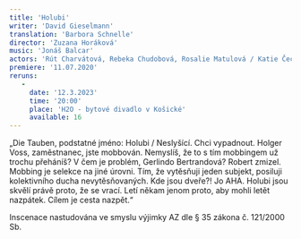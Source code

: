 ```yaml
---
title: 'Holubi'
writer: 'David Gieselmann'
translation: 'Barbora Schnelle'
director: 'Zuzana Horáková'
music: 'Jonáš Balcar'
actors: 'Rút Charvátová, Rebeka Chudobová, Rosalie Matulová / Katie Čečilová, Ema Zelená / Klára Vaňkátová, Jakub Brunclík, Jiří Dejl / Matěj Podlešák, Prokop Košař, Daniel Rádl / Nika Datiashvili'
premiere: '11.07.2020'
reruns:
   -
     date: '12.3.2023'
     time: '20:00'
     place: 'H2O - bytové divadlo v Košické'
     available: 16
---
```

„Die Tauben, podstatné jméno: Holubi / Neslyšící. Chci vypadnout. Holger Voss, zaměstnanec, jste mobbován. Nemyslíš, že to s tím mobbingem už trochu přeháníš? V čem je problém, Gerlindo Bertrandová? Robert zmizel. Mobbing je selekce na jiné úrovni. Tím, že vytěsňuji jeden subjekt, posiluji kolektivního ducha nevytěsňovaných. Kde jsou dveře?! Jo AHA. Holubi jsou skvělí právě proto, že se vrací. Letí někam jenom proto, aby mohli letět nazpátek. Cílem je cesta nazpět.“

Inscenace nastudována ve smyslu výjimky AZ dle § 35 zákona č. 121/2000 Sb.
